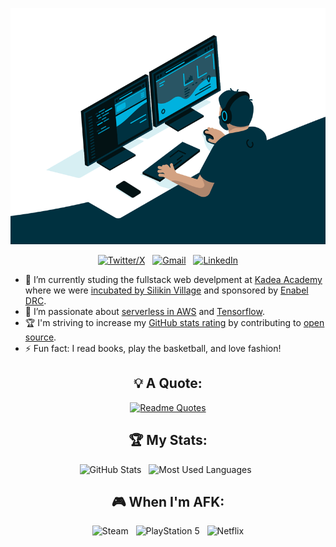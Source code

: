 <div align="center">

[![Hello World, I'm Exousia!](as/code.gif)](https://github.com/duc243)


[![Twitter/X](https://skillicons.dev/icons?i=twitter)](https://twitter.com/ekeey_8) &nbsp;
[![Gmail](https://skillicons.dev/icons?i=gmail)](mailto:kasekaexousia@gmail.com?subject=Hello%20Exousia,%20From%20Github) &nbsp;
[![LinkedIn](https://skillicons.dev/icons?i=linkedin)](https://www.linkedin.com/in/exousiakaseka/) 

</div>

- 🔭 I’m currently studing the fullstack web develpment at [Kadea Academy](https://cd.linkedin.com/company/kadeaacademy) where we were [incubated by Silikin Village](https://cd.linkedin.com/company/silikin-village) and sponsored by [Enabel DRC](https://fr.linkedin.com/company/enabel).
- 🌱 I’m passionate about [serverless in AWS](https://aws.amazon.com/serverless/) and [Tensorflow](https://www.tensorflow.org).
- 🏆 I'm striving to increase my [GitHub stats rating](#🏆-my-stats) by contributing to [open source](https://opensource.com/resources/what-open-source).
- ⚡ Fun fact: I read books, play the basketball, and love fashion!


<div align="center">


## 💡 A Quote:

[![Readme Quotes](https://quotes-github-readme.vercel.app/api?type=horizontal&theme=dracula)](https://github.com/piyushsuthar/github-readme-quotes)


## 🏆 My Stats:

<p>
    <img height=175 alt="GitHub Stats" src="https://github-readme-stats.vercel.app/api?username=duc243&show_icons=true&count_private=false&theme=dark" />&nbsp;&nbsp;
    <img height=175 alt="Most Used Languages" src="https://github-readme-stats.vercel.app/api/top-langs/?username=duc243&layout=compact&theme=dark" />&nbsp;&nbsp;
</p>

## 🎮 When I'm AFK:

![Steam](https://img.shields.io/badge/steam-%23000000.svg?style=for-the-badge&logo=steam&logoColor=white) &nbsp;
![PlayStation 5](https://img.shields.io/badge/Playstation%205-003791?style=for-the-badge&logo=playstation-5&logoColor=white) &nbsp;
![Netflix](https://img.shields.io/badge/Netflix-E50914?style=for-the-badge&logo=netflix&logoColor=white)


</div>
